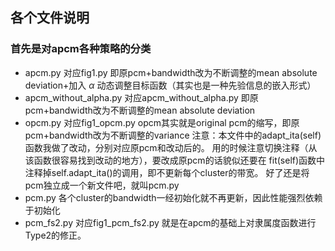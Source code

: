 ## 各个文件说明
### 首先是对apcm各种策略的分类
* apcm.py 对应fig1.py
即原pcm+bandwidth改为不断调整的mean absolute deviation+加入
 $\alpha$ 动态调整目标函数（其实也是一种先验信息的嵌入形式） 
* apcm_without_alpha.py 对应apcm_without_alpha.py
即原pcm+bandwidth改为不断调整的mean absolute deviation
* opcm.py 对应fig1_opcm.py
opcm其实就是original pcm的缩写，即原pcm+bandwidth改为不断调整的variance
注意：本文件中的adapt_ita(self)函数我做了改动，分别对应原pcm和改动后的。
用的时候注意切换注释（从该函数很容易找到改动的地方），要改成原pcm的话貌似还要在
 fit(self)函数中注释掉self.adapt_ita()的调用，即不更新每个cluster的带宽。
 好了还是将pcm独立成一个新文件吧，就叫pcm.py
* pcm.py
各个cluster的bandwidth一经初始化就不再更新，因此性能强烈依赖于初始化
* pcm_fs2.py 对应fig1_pcm_fs2.py
就是在apcm的基础上对隶属度函数进行Type2的修正。